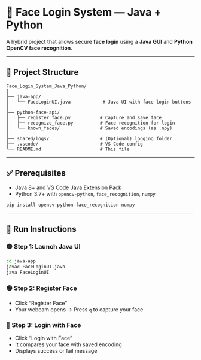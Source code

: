 
# 🔐 Face Login System — Java + Python

A hybrid project that allows secure **face login** using a **Java GUI** and **Python OpenCV face recognition**.

---

## 📂 Project Structure

```
Face_Login_System_Java_Python/
│
├── java-app/
│   └── FaceLoginUI.java            # Java UI with face login buttons
│
├── python-face-api/
│   ├── register_face.py           # Capture and save face
│   ├── recognize_face.py          # Face recognition for login
│   └── known_faces/               # Saved encodings (as .npy)
│
├── shared/logs/                   # (Optional) logging folder
├── .vscode/                       # VS Code config
└── README.md                      # This file
```

---

## ✅ Prerequisites

- Java 8+ and VS Code Java Extension Pack
- Python 3.7+ with `opencv-python`, `face_recognition`, `numpy`
```bash
pip install opencv-python face_recognition numpy
```

---

## 🚀 Run Instructions

### 🟡 Step 1: Launch Java UI

```bash
cd java-app
javac FaceLoginUI.java
java FaceLoginUI
```

### 🟢 Step 2: Register Face

- Click “Register Face”
- Your webcam opens → Press `q` to capture your face

### 🔵 Step 3: Login with Face

- Click “Login with Face”
- It compares your face with saved encoding
- Displays success or fail message


